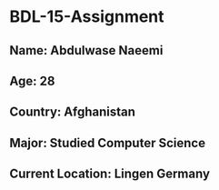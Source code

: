 # BDL-15-Assignment

## Name: Abdulwase Naeemi
## Age: 28
## Country: Afghanistan
## Major: Studied Computer Science
## Current Location: Lingen Germany